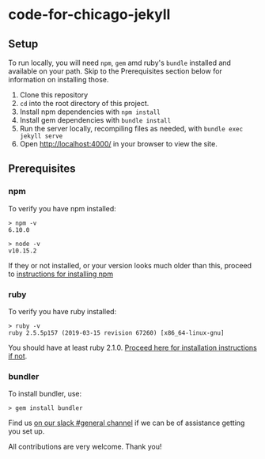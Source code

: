 # code-for-chicago-jekyll

## Setup 

To run locally, you will need `npm`, `gem` amd ruby's `bundle` installed and available on your path.  Skip to the Prerequisites section below for information on installing those.

  1. Clone this repository
  1. `cd` into the root directory of this project.
  1. Install npm dependencies with `npm install`
  1. Install gem dependencies with `bundle install`
  1. Run the server locally, recompiling files as needed, with `bundle exec jekyll serve`
  1. Open [http://localhost:4000/](http://localhost:4000/) in your browser to view the site.

## Prerequisites

### npm
To verify you have npm installed:

```
> npm -v
6.10.0

> node -v
v10.15.2
```

If they or not installed, or your version looks much older than this, proceed to [instructions for installing npm](https://www.npmjs.com/get-npm)

### ruby
To verify you have ruby installed:

```
> ruby -v
ruby 2.5.5p157 (2019-03-15 revision 67260) [x86_64-linux-gnu]
```

You should have at least ruby 2.1.0. [Proceed here for installation instructions if not](https://www.ruby-lang.org/en/downloads/).

### bundler
To install bundler, use:
```
> gem install bundler
```

Find us [on our slack #general channel](https://code-for-chicago-slack-invite.herokuapp.com/) if we can be of assistance getting you set up.

All contributions are very welcome. Thank you!

